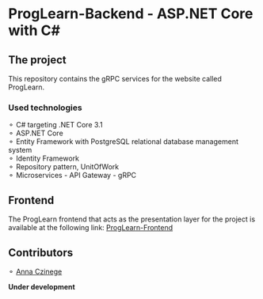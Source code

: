 # ProgLearn-Backend - ASP.NET Core with C#

## The project

This repository contains the gRPC services for the website called ProgLearn.

### Used technologies

⚬ C# targeting .NET Core 3.1</br>
⚬ ASP.NET Core</br>
⚬ Entity Framework with PostgreSQL relational database management system</br>
⚬ Identity Framework</br>
⚬ Repository pattern, UnitOfWork</br>
⚬ Microservices - API Gateway - gRPC</br>

## Frontend

The ProgLearn frontend that acts as the presentation layer for the project is available at the following link: [ProgLearn-Frontend](https://github.com/AnnaCzinege/ProgLearn-Frontend)</br>

## Contributors

⚬ [Anna Czinege](https://github.com/AnnaCzinege)</br>

**Under development**
